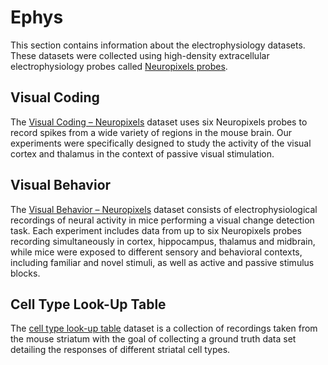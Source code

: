 # Ephys

This section contains information about the electrophysiology datasets. These datasets
were collected using high-density extracellular electrophysiology probes called [Neuropixels probes](neuropixels-description). 

## Visual Coding

The [Visual Coding – Neuropixels](vcnp) dataset uses six Neuropixels probes to record spikes from
a wide variety of regions in the mouse brain. Our experiments were specifically designed to
study the activity of the visual cortex and thalamus in the context of passive visual
stimulation. 

## Visual Behavior

The [Visual Behavior – Neuropixels](VB-Neuropixels) dataset consists of electrophysiological recordings of neural activity in mice performing a visual change detection task. Each experiment includes data from up to six Neuropixels probes recording simultaneously in cortex, hippocampus, thalamus and midbrain, while mice were exposed to different sensory and behavioral contexts, including familiar and novel stimuli, as well as active and passive stimulus blocks.

## Cell Type Look-Up Table

The [cell type look-up table](ctlut-background) dataset is a collection of recordings taken from the mouse striatum with the goal of collecting a ground truth data set detailing the responses of different striatal cell types.
